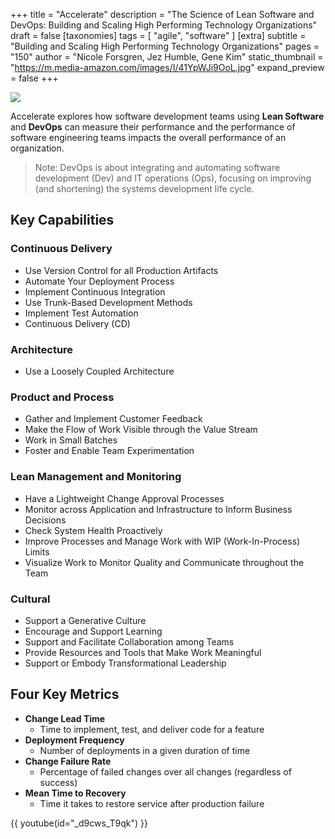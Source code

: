 +++
title = "Accelerate"
description = "The Science of Lean Software and DevOps: Building and Scaling High Performing Technology Organizations"
draft = false
[taxonomies]
tags = [ "agile", "software" ]
[extra]
subtitle = "Building and Scaling High Performing Technology Organizations"
pages = "150"
author = "Nicole Forsgren, Jez Humble, Gene Kim"
static_thumbnail = "https://m.media-amazon.com/images/I/41YpWJi9OoL.jpg"
expand_preview = false
+++

<img border="0" src="https://m.media-amazon.com/images/I/41YpWJi9OoL.jpg" >

<!-- more -->

Accelerate explores how software development teams using **Lean Software** and **DevOps** can measure their performance and the performance of software engineering teams impacts the overall performance of an organization.

> Note: DevOps is about integrating and automating software development (Dev) and IT operations (Ops), focusing on improving (and shortening) the systems development life cycle.

## Key Capabilities

### Continuous Delivery

- Use Version Control for all Production Artifacts
- Automate Your Deployment Process
- Implement Continuous Integration
- Use Trunk-Based Development Methods
- Implement Test Automation
- Continuous Delivery (CD)

### Architecture

- Use a Loosely Coupled Architecture

### Product and Process

- Gather and Implement Customer Feedback
- Make the Flow of Work Visible through the Value Stream
- Work in Small Batches
- Foster and Enable Team Experimentation

### Lean Management and Monitoring

- Have a Lightweight Change Approval Processes
- Monitor across Application and Infrastructure to Inform Business Decisions
- Check System Health Proactively
- Improve Processes and Manage Work with WIP (Work-In-Process) Limits
- Visualize Work to Monitor Quality and Communicate throughout the Team

### Cultural

- Support a Generative Culture
- Encourage and Support Learning
- Support and Facilitate Collaboration among Teams
- Provide Resources and Tools that Make Work Meaningful
- Support or Embody Transformational Leadership

## Four Key Metrics

- **Change Lead Time**
  - Time to implement, test, and deliver code for a feature
- **Deployment Frequency**
  - Number of deployments in a given duration of time
- **Change Failure Rate**
  - Percentage of failed changes over all changes (regardless of success)
- **Mean Time to Recovery**
  - Time it takes to restore service after production failure

{{ youtube(id="_d9cws_T9qk") }}